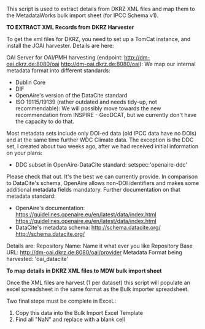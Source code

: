 This script is used to extract details from DKRZ XML files and map them to the MetadataWorks bulk import sheet (for IPCC Schema v1).

**TO EXTRACT XML Records from DKRZ Harvester**

To get the xml files for DKRZ, you need to set up a TomCat instance, and install the JOAI harvester.  Details are here: 

OAI Server for OAI/PMH harvesting (endpoint: http://dm-oai.dkrz.de:8080/oai <http://dm-oai.dkrz.de:8080/oai>):
We map our internal metadata format into different standards:
- Dublin Core
- DIF
- OpenAire's version of the DataCite standard
- ISO 19115/19139 (rather outdated and needs tidy-up, not recommendable): We will possibly move towards the new recommendation from INSPIRE - GeoDCAT, but we currently don't have the capacity to do that.

Most metadata sets include only DOI-ed data (old IPCC data have no DOIs) and at the same time further WDC Climate data. The exception is the DDC set, I created about two weeks ago, after we had received initial information on your plans:
- DDC subset in OpenAire-DataCite standard: setspec:'openaire-ddc'

Please check that out. It's the best we can currently provide. In comparison to DataCite's schema, OpenAire allows non-DOI identifiers and makes some additional metadata fields mandatory. Further documentation on that metadata standard:
- OpenAire's documentation: https://guidelines.openaire.eu/en/latest/data/index.html <https://guidelines.openaire.eu/en/latest/data/index.html>
- DataCite's metadata schema: http://schema.datacite.org/ <http://schema.datacite.org/>

Details are:
Repository Name: Name it what ever you like
Repository Base URL: http://dm-oai.dkrz.de:8080/oai/provider
Metadata Format being harvested: 'oai_datacite'

**To map details in DKRZ XML files to MDW bulk import sheet**

Once the XML files are harvest (1 per dataset) this script will populate an excel spreadsheet in the same format as the Bulk importer spreadsheet.

Two final steps must be complete in ExceL:
1) Copy this data into the Bulk Import Excel Template
2) Find all "NaN" and replace with a blank cell


